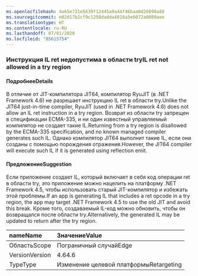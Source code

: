 ```yaml
---
ms.openlocfilehash: 4a65e721e5639f12445a9a44f46baa0d26898a88
ms.sourcegitcommit: e02d17b2cf9c1258dadda4810a5e6072a0089aee
ms.translationtype: HT
ms.contentlocale: ru-RU
ms.lasthandoff: 07/01/2020
ms.locfileid: "85615754"
---
```

### <a name="il-ret-not-allowed-in-a-try-region"></a><span data-ttu-id="30a01-101">Инструкция IL ret недопустима в области try</span><span class="sxs-lookup"><span data-stu-id="30a01-101">IL ret not allowed in a try region</span></span>

#### <a name="details"></a><span data-ttu-id="30a01-102">Подробнее</span><span class="sxs-lookup"><span data-stu-id="30a01-102">Details</span></span>

<span data-ttu-id="30a01-103">В отличие от JIT-компилятора JIT64, компилятор RyuJIT (в .NET Framework 4.6) не разрешает инструкцию IL ret в области try.</span><span class="sxs-lookup"><span data-stu-id="30a01-103">Unlike the JIT64 just-in-time compiler, RyuJIT (used in .NET Framework 4.6) does not allow an IL ret instruction in a try region.</span></span> <span data-ttu-id="30a01-104">Возврат из области try запрещен в спецификации ECMA-335, и ни один известный управляемый компилятор не создает такие IL.</span><span class="sxs-lookup"><span data-stu-id="30a01-104">Returning from a try region is disallowed by the ECMA-335 specification, and no known managed compiler generates such IL.</span></span> <span data-ttu-id="30a01-105">Однако компилятор JIT64 выполнит такие IL, если они созданы с помощью порождения отражения.</span><span class="sxs-lookup"><span data-stu-id="30a01-105">However, the JIT64 compiler will execute such IL if it is generated using reflection emit.</span></span>

#### <a name="suggestion"></a><span data-ttu-id="30a01-106">Предложение</span><span class="sxs-lookup"><span data-stu-id="30a01-106">Suggestion</span></span>

<span data-ttu-id="30a01-107">Если приложение создает IL, который включает в себя код операции ret в области try, это приложение можно нацелить на платформу .NET Framework 4.5, чтобы использовать старый JIT-компилятор и избежать этой проблемы.</span><span class="sxs-lookup"><span data-stu-id="30a01-107">If an app is generating IL that includes a ret opcode in a try region, the app may target .NET Framework 4.5 to use the old JIT and avoid this break.</span></span> <span data-ttu-id="30a01-108">Кроме того, создаваемый IL-код можно обновить, чтобы он возвращался после области try.</span><span class="sxs-lookup"><span data-stu-id="30a01-108">Alternatively, the generated IL may be updated to return after the try region.</span></span>

| <span data-ttu-id="30a01-109">name</span><span class="sxs-lookup"><span data-stu-id="30a01-109">Name</span></span>    | <span data-ttu-id="30a01-110">Значение</span><span class="sxs-lookup"><span data-stu-id="30a01-110">Value</span></span>       |
|:--------|:------------|
| <span data-ttu-id="30a01-111">Область</span><span class="sxs-lookup"><span data-stu-id="30a01-111">Scope</span></span>   | <span data-ttu-id="30a01-112">Пограничный случай</span><span class="sxs-lookup"><span data-stu-id="30a01-112">Edge</span></span>        |
| <span data-ttu-id="30a01-113">Version</span><span class="sxs-lookup"><span data-stu-id="30a01-113">Version</span></span> | <span data-ttu-id="30a01-114">4.6</span><span class="sxs-lookup"><span data-stu-id="30a01-114">4.6</span></span>         |
| <span data-ttu-id="30a01-115">Type</span><span class="sxs-lookup"><span data-stu-id="30a01-115">Type</span></span>    | <span data-ttu-id="30a01-116">Изменение целевой платформы</span><span class="sxs-lookup"><span data-stu-id="30a01-116">Retargeting</span></span> |
